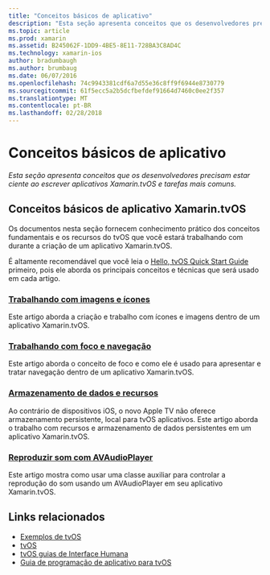 ```yaml
---
title: "Conceitos básicos de aplicativo"
description: "Esta seção apresenta conceitos que os desenvolvedores precisam estar ciente ao escrever aplicativos Xamarin.tvOS e tarefas mais comuns."
ms.topic: article
ms.prod: xamarin
ms.assetid: B245062F-1DD9-4BE5-8E11-728BA3C8AD4C
ms.technology: xamarin-ios
author: bradumbaugh
ms.author: brumbaug
ms.date: 06/07/2016
ms.openlocfilehash: 74c9943381cdf6a7d55e36c8ff9f6944e8730779
ms.sourcegitcommit: 61f5ecc5a2b5dcfbefdef91664d7460c0ee2f357
ms.translationtype: MT
ms.contentlocale: pt-BR
ms.lasthandoff: 02/28/2018
---
```

# <a name="application-fundamentals"></a>Conceitos básicos de aplicativo

_Esta seção apresenta conceitos que os desenvolvedores precisam estar ciente ao escrever aplicativos Xamarin.tvOS e tarefas mais comuns._

<a name="Xamarin.tvOS-Application-Fundamentals" />

## <a name="xamarintvos-application-fundamentals"></a>Conceitos básicos de aplicativo Xamarin.tvOS

Os documentos nesta seção fornecem conhecimento prático dos conceitos fundamentais e os recursos do tvOS que você estará trabalhando com durante a criação de um aplicativo Xamarin.tvOS.

É altamente recomendável que você leia o [Hello, tvOS Quick Start Guide](~/ios/tvos/get-started/hello-tvos.md) primeiro, pois ele aborda os principais conceitos e técnicas que será usado em cada artigo.

<a name="Working-with-Icons-and-Images" />

### <a name="working-with-icons-and-imagesiostvosapp-fundamentalsicons-imagesmd"></a>[Trabalhando com imagens e ícones](~/ios/tvos/app-fundamentals/icons-images.md)

Este artigo aborda a criação e trabalho com ícones e imagens dentro de um aplicativo Xamarin.tvOS.

<a name="Working-with-Navigation-and-Focus" />

### <a name="working-with-navigation-and-focusiostvosapp-fundamentalsnavigation-focusmd"></a>[Trabalhando com foco e navegação](~/ios/tvos/app-fundamentals/navigation-focus.md)

Este artigo aborda o conceito de foco e como ele é usado para apresentar e tratar navegação dentro de um aplicativo Xamarin.tvOS.

<a name="Resources-and-Data-Storage" />

### <a name="resources-and-data-storageiostvosapp-fundamentalsresources-data-storagemd"></a>[Armazenamento de dados e recursos](~/ios/tvos/app-fundamentals/resources-data-storage.md)

Ao contrário de dispositivos iOS, o novo Apple TV não oferece armazenamento persistente, local para tvOS aplicativos. Este artigo aborda o trabalho com recursos e armazenamento de dados persistentes em um aplicativo Xamarin.tvOS.

<a name="Playing-Sound-with-AVAudioPlayer" />

### <a name="playing-sound-with-avaudioplayeriostvosapp-fundamentalssoundsmd"></a>[Reproduzir som com AVAudioPlayer](~/ios/tvos/app-fundamentals/sounds.md)

Este artigo mostra como usar uma classe auxiliar para controlar a reprodução do som usando um AVAudioPlayer em seu aplicativo Xamarin.tvOS.

## <a name="related-links"></a>Links relacionados

- [Exemplos de tvOS](https://developer.xamarin.com/samples/tvos/all/)
- [tvOS](https://developer.apple.com/tvos/)
- [tvOS guias de Interface Humana](https://developer.apple.com/tvos/human-interface-guidelines/)
- [Guia de programação de aplicativo para tvOS](https://developer.apple.com/library/prerelease/tvos/documentation/General/Conceptual/AppleTV_PG/)
